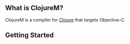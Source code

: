 ## What is ClojureM? ##

ClojureM is a compiler for [Clojure](http://clojure.org) that targets Objective-C.

## Getting Started ##


